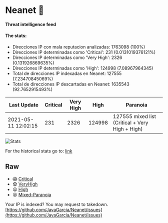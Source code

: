 # Neanet :hocho:
#### Threat intelligence feed
#### The stats:

- Direcciones IP con mala reputacion analizadas: 1763098 (100%)
- Direcciones IP determinadas como 'Critical':  231 (0.0131019376121%)
- Direcciones IP determinadas como 'Very High':  2326 (0.131926869635%)
- Direcciones IP determinadas como 'High':  124998 (7.08967964345)
- Total de direcciones IP indexadas en Neanet:  127555 (7.23470845069%)
- Total de direcciones IP descartadas en Neanet:  1635543 (92.7652915493%)

| Last Update | Critical | Very High | High | Paranoia |
| --- | --- | --- | --- | --- |
| 2021-05-11 12:02:15 | 231 | 2326 | 124998 | 127555 mixed list (Critical + Very High + High)|

![Stats](https://docs.google.com/spreadsheets/d/e/2PACX-1vSnaNMIXVabIpDJjufMlzH7poXnshF3mgd8Is1g9ytUEzVsP5my4Trn8f-xkoLLQ38xpL3HtmUexLo6/pubchart?oid=501124687&format=image)

For the historical stats go to: [link](/stats.csv)
## Raw
- :scream: [Critical](https://raw.githubusercontent.com/JavaGarcia/Neanet/master/blacklists/neanet_critical.txt)
- :fearful: [VeryHigh](https://raw.githubusercontent.com/JavaGarcia/Neanet/master/blacklists/neanet_veryHigh.txtt)
- :frowning: [High](https://raw.githubusercontent.com/JavaGarcia/Neanet/master/blacklists/neanet_high.txt)
- :dizzy_face: [Mixed-Paranoia](https://raw.githubusercontent.com/JavaGarcia/Neanet/master/blacklists/neanet_all.txt)


Your IP is indexed? You may request to takedown. [https://github.com/JavaGarcia/Neanet/issues](https://github.com/JavaGarcia/Neanet/issues)
















































































































































































































































































































































































































































































































































































































































































































































































































































































































































































































































































































































































































































































































































































































































































































































































































































































































































































































































































































































































































































































































































































































































































































































































































































































































































































































































































































































































































































































































































































































































































































































































































































































































































































































































































































































































































































































































































































































































































































































































































































































































































































































































































































































































































































































































































































































































































































































































































































































































































































































































































































































































































































































































































































































































































































































































































































































































































































































































































































































































































































































































































































































































































































































































































































































